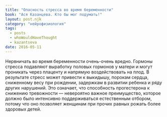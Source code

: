 ```yaml
---
title: "Опасность стресса во время беременности"
book: "Ася Казанцева. Кто бы мог подумать!"
layout: post.njk
category: "нейрофизиология"
tags:
  - posts
  - whoWouldHaveThought
  - kazantseva
date: 2016-05-11
---
```


Нервничать во время беременности очень-очень вредно. Гормоны стресса подавляют выработку половых гормонов у матери и могут проникать через плаценту и напрямую воздействовать на плод. В результате стресс может привести к выкидышу, порокам сердца, сниженному весу при рождении, задержкам в развитии ребенка и ряду других нарушений. Это означает, что способность прогестерона к снижению тревожности — невероятно важное преимущество, которое должно было интенсивно поддерживаться естественным отбором, потому что оно позволяет женщинам при прочих равных рожать более здоровых детей.
